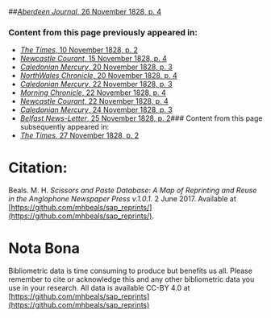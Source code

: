 ##[*Aberdeen Journal*, 26 November 1828, p. 4](https://mhbeals.github.io/sap_html/Aberdeen-Journal/Aberdeen-Journal-26-November-1828-p-4)

### Content from this page previously appeared in:
+ [*The Times*, 10 November 1828, p. 2](https://mhbeals.github.io/sap_html/The-Times/The-Times-10-November-1828-p-2)
+ [*Newcastle Courant*, 15 November 1828, p. 4](https://mhbeals.github.io/sap_html/Newcastle-Courant/Newcastle-Courant-15-November-1828-p-4)
+ [*Caledonian Mercury*, 20 November 1828, p. 3](https://mhbeals.github.io/sap_html/Caledonian-Mercury/Caledonian-Mercury-20-November-1828-p-3)
+ [*NorthWales Chronicle*, 20 November 1828, p. 4](https://mhbeals.github.io/sap_html/NorthWales-Chronicle/NorthWales-Chronicle-20-November-1828-p-4)
+ [*Caledonian Mercury*, 22 November 1828, p. 3](https://mhbeals.github.io/sap_html/Caledonian-Mercury/Caledonian-Mercury-22-November-1828-p-3)
+ [*Morning Chronicle*, 22 November 1828, p. 4](https://mhbeals.github.io/sap_html/Morning-Chronicle/Morning-Chronicle-22-November-1828-p-4)
+ [*Newcastle Courant*, 22 November 1828, p. 4](https://mhbeals.github.io/sap_html/Newcastle-Courant/Newcastle-Courant-22-November-1828-p-4)
+ [*Caledonian Mercury*, 24 November 1828, p. 3](https://mhbeals.github.io/sap_html/Caledonian-Mercury/Caledonian-Mercury-24-November-1828-p-3)
+ [*Belfast News-Letter*, 25 November 1828, p. 2](https://mhbeals.github.io/sap_html/Belfast-News-Letter/Belfast-News-Letter-25-November-1828-p-2)### Content from this page subsequently appeared in:
+ [*The Times*, 27 November 1828, p. 2](https://mhbeals.github.io/sap_html/The-Times/The-Times-27-November-1828-p-2)
                    
# Citation: 

Beals. M. H. *Scissors and Paste Database: A Map of Reprinting and Reuse in the Anglophone Newspaper Press v.1.0.1.* 2 June 2017. Available at [https://github.com/mhbeals/sap_reprints/](https://github.com/mhbeals/sap_reprints/). 
                    
# Nota Bona

Bibliometric data is time consuming to produce but benefits us all. Please remember to cite or acknowledge this and any other bibliometric data you use in your research. All data is available CC-BY 4.0 at [https://github.com/mhbeals/sap_reprints](https://github.com/mhbeals/sap_reprints)